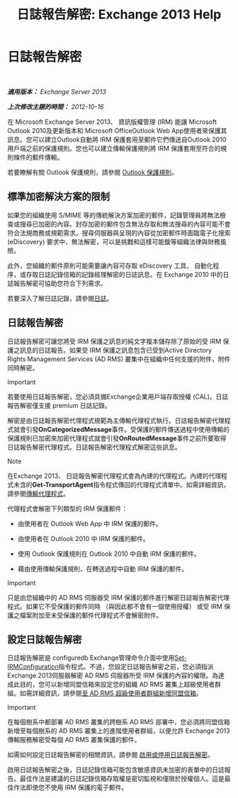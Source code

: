 ﻿---
title: '日誌報告解密: Exchange 2013 Help'
TOCTitle: 日誌報告解密
ms:assetid: c063e2bd-2444-480d-8b35-73f31064a31b
ms:mtpsurl: https://technet.microsoft.com/zh-tw/library/Dd876936(v=EXCHG.150)
ms:contentKeyID: 50474104
ms.date: 05/21/2018
mtps_version: v=EXCHG.150
ms.translationtype: MT
---

# 日誌報告解密

 

_**適用版本：** Exchange Server 2013_

_**上次修改主題的時間：** 2012-10-16_

在 Microsoft Exchange Server 2013、 資訊版權管理 (IRM) 能讓 Microsoft Outlook 2010及更新版本和 Microsoft OfficeOutlook Web App使用者來保護其訊息。您可以建立Outlook自動將 IRM 保護套用至郵件它們傳送自Outlook 2010用戶端之前的保護規則。您也可以建立傳輸保護規則將 IRM 保護套用至符合的規則條件的郵件傳輸。

若要瞭解有關 Outlook 保護規則，請參閱 [Outlook 保護規則](outlook-protection-rules-exchange-2013-help.md)。

## 標準加密解決方案的限制

如果您的組織使用 S/MIME 等的傳統解決方案加密的郵件，記錄管理員將無法檢查或搜尋已加密的內容。封存加密的郵件包含無法存取和無法搜尋的內容可能不會符合法規商務或規範需求。搜尋伺服器與呈現的內容從加密郵件時面臨電子化搜索 (eDiscovery) 要求中，無法解密，可以是挑戰和這樣可能鍰等組織法律與財務風險。

此外，您組織的郵件原則可能需要讓內容可存取 eDiscovery 工具、 自動化程序，或存取日誌記錄信箱的記錄經理解密的日誌訊息。在 Exchange 2010 中的日誌報告解密可協助您符合下列需求。

若要深入了解日誌記錄，請參閱[日誌](journaling-exchange-2013-help.md)。

## 日誌報告解密

日誌報告解密可讓您將受 IRM 保護之訊息的純文字複本儲存除了原始的受 IRM 保護之訊息的日誌報告。如果受 IRM 保護之訊息包含已受到Active Directory Rights Management Services (AD RMS) 叢集中在組織中任何支援的附件，附件同時解密。


> [!IMPORTANT]  
> 若要使用日誌報告解密，您必須具備Exchange企業用戶端存取授權 (CAL)。日誌報告解密僅支援 premium 日誌記錄。




解密是由日誌報告解密代理程式規範為主傳輸代理程式執行。日誌報告解密代理程式就會引發**OnCategorizedMessage**事件。受保護的郵件傳送過程中使用傳輸的保護規則已加密來加密代理程式就會引發**OnRoutedMessage**事件之前所要取得日誌報告解密代理程式。日誌報告解密代理程式解密這些訊息。


> [!NOTE]  
> 在Exchange 2013、 日誌報告解密代理程式會為內建的代理程式。內建的代理程式未含的<strong>Get-TransportAgent</strong>指令程式傳回的代理程式清單中。如需詳細資訊，請參閱<a href="transport-agents-exchange-2013-help.md">傳輸代理程式</a>。




代理程式會解密下列類型的 IRM 保護郵件：

  - 由使用者在 Outlook Web App 中 IRM 保護的郵件。

  - 由使用者在 Outlook 2010 中 IRM 保護的郵件。

  - 使用 Outlook 保護規則在 Outlook 2010 中自動 IRM 保護的郵件。

  - 藉由使用傳輸保護規則，在轉送過程中自動 IRM 保護的郵件。


> [!IMPORTANT]  
> 只是由您組織中的 AD RMS 伺服器受 IRM 保護的郵件進行解密日誌報告解密代理程式。如果它不受保護的郵件同時 （與因此都不會有一個使用授權） 或受 IRM 保護之檔案附加至未受保護的郵件代理程式不會解密附件。




## 設定日誌報告解密

日誌報告解密是 configuredb Exchange管理命令介面中使用[Set-IRMConfiguration](https://technet.microsoft.com/zh-tw/library/dd979792\(v=exchg.150\))指令程式。不過，您設定日誌報告解密之前，您必須指派Exchange 2013伺服器解密 AD RMS 伺服器所受 IRM 保護的內容的權限。為達成此目的，您可以新增同盟信箱來設定您的組織 AD RMS 叢集上超級使用者群組。如需詳細資訊，請參閱[至 AD RMS 超級使用者群組新增同盟信箱](add-the-federation-mailbox-to-the-ad-rms-super-users-group-exchange-2013-help.md)。


> [!IMPORTANT]  
> 在每個樹系中都部署 AD RMS 叢集的跨樹系 AD RMS 部署中，您必須將同盟信箱新增至每個樹系的 AD RMS 叢集上的進階使用者群組，以便允許 Exchange 2013 傳輸服務解密受每個 AD RMS 叢集保護的郵件。




如需如何設定日誌報告解密的相關資訊，請參閱 [啟用或停用日誌報告解密](enable-or-disable-journal-report-decryption-exchange-2013-help.md)。

啟用日誌報告解密之後，日誌記錄信箱可能包含敏感資訊未加密的表單中的日誌報告。最佳作法是建議的日誌記錄信箱存取權是密切監視和僅限於授權個人。這是最佳作法即使您不使用 IRM 保護的電子郵件。

